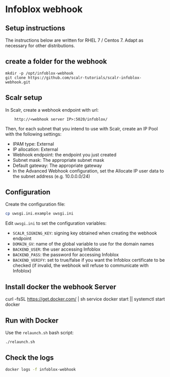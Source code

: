 # Infoblox webhook

## Setup instructions

The instructions below are written for RHEL 7 / Centos 7. Adapt as necessary for other distributions.

## create a folder for the webhook
```
mkdir -p /opt/infoblox-webhook
git clone https://github.com/scalr-tutorials/scalr-infoblox-webhook.git
```

## Scalr setup

In Scalr, create a webhook endpoint with url:
```
    http://<webhook server IP>:5020/infoblox/
```

Then, for each subnet that you intend to use with Scalr, create an IP Pool with the following settings:
 - IPAM type: External
 - IP allocation: External
 - Webhook endpoint: the endpoint you just created
 - Subnet mask: The appropriate subnet mask
 - Default gateway: The appropriate gateway
 - In the Advanced Webhook configuration, set the Allocate IP user data to the subnet address (e.g. 10.0.0.0/24)


## Configuration

Create the configuration file:
```bash
cp uwsgi.ini.example uwsgi.ini
```

Edit `uwsgi.ini` to set the configuration variables:

* `SCALR_SIGNING_KEY`: signing key obtained when creating the webhook endpoint
* `DOMAIN_GV`: name of the global variable to use for the domain names
* `BACKEND_USER`: the user accessing Infoblox
* `BACKEND_PASS`: the password for accessing Infoblox
* `BACKEND_VERIFY`: set to true/false if you want the Infoblox certificate to be checked (if invalid, the webhook will refuse to communicate with Infoblox)

## Install docker the webhook Server
curl -fsSL https://get.docker.com/ | sh
service docker start || systemctl start docker

## Run with Docker

Use the `relaunch.sh` bash script:

```bash
./relaunch.sh
```


## Check the logs

```bash
docker logs -f infoblox-webhook
```
